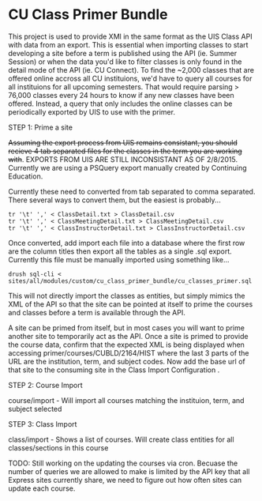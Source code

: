 # CU Class Primer Bundle

This project is used to provide XMl in the same format as the UIS Class API with data from an export. This is essential when importing classes to start developing a site before a term is published using the API (ie. Summer Session) or when the data you'd like to filter classes is only found in the detail mode of the API (ie. CU Connect). To find the ~2,000 classes that are offered online accross all CU instituions, we'd have to query all courses for all instituions for all upcoming semesters.  That would require parsing > 76,000 classes every 24 hours to know if any new classes have been offered.  Instead, a query that only includes the online classes can be periodically exported by UIS to use with the primer.

STEP 1: Prime a site

~~Assuming the export process from UIS remains consistant, you should recieve 4 tab separated files for the classes in the term you are working with~~.  EXPORTS FROM UIS ARE STILL INCONSISTANT AS OF 2/8/2015.  Currently we are using a PSQuery export manually created by Continuing Education.

Currently these need to converted from tab separated to comma separated.  There several ways to convert them, but the easiest is probably...

```
tr '\t' ',' < ClassDetail.txt > ClassDetail.csv
tr '\t' ',' < ClassMeetingDetail.txt > ClassMeetingDetail.csv
tr '\t' ',' < ClassInstructorDetail.txt > ClassInstructorDetail.csv
```

Once converted, add import each file into a database where the first row are the column titles then export all the tables as a single .sql export.  Currently this file must be manually imported using something like...

```
drush sql-cli < sites/all/modules/custom/cu_class_primer_bundle/cu_classes_primer.sql
```

This will not directly import the classes as entities, but simply mimics the XML of the API so that the site can be pointed at itself to prime the courses and classes before a term is available through the API.

A site can be primed from itself, but in most cases you will want to prime another site to temporarily act as the API.  Once a site is primed to provide the course data, confirm that the expected XML is being displayed when accessing primer/courses/CUBLD/2164/HIST where the last 3 parts of the URL are the institution, term, and subject codes.  Now add the base url of that site to the consuming site in the Class Import Configuration . 

STEP 2: Course Import

course/import - Will import all courses matching the instituion, term, and subject selected

STEP 3: Class Import

class/import - Shows a list of courses.  Will create class entities for all classes/sections in this course

TODO: Still working on the updating the courses via cron.  Becuase the number of queries we are allowed to make is limited by the API key that all Express sites currently share, we need to figure out how often sites can update each course.



